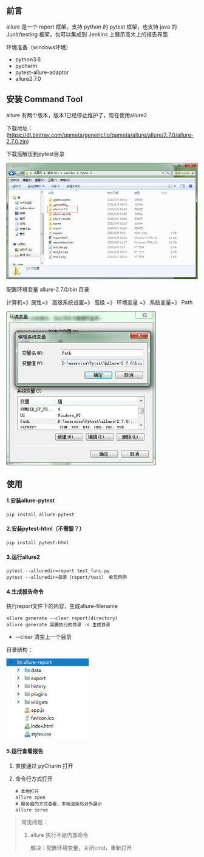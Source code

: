 ## 前言

allure 是一个 report 框架，支持 python 的 pytest 框架，也支持 java 的 Junit/testing 框架，也可以集成到 Jenkins 上展示高大上的报告界面

环境准备（windows环境）

- python3.6
- pycharm
- pytest-allure-adaptor
- allure2.7.0



## 安装 Command Tool

allure 有两个版本，版本1已经停止维护了，现在使用allure2

下载地址：(https://dl.bintray.com/qameta/generic/io/qameta/allure/allure/2.7.0/allure-2.7.0.zip)

下载后解压到pytest目录

![image-20210309143248693](imgs/image-20210309143248693.png)

配置环境变量 allure-2.7.0/bin 目录

计算机=》属性=》 高级系统设置=》 高级 =》 环境变量 =》 系统变量=》 Path

![image-20210309143425297](imgs/image-20210309143425297.png)

## 使用

#### 1.安装allure-pytest

```
pip install allure-pytest
```

#### 2.安装pytest-html（不需要？）

```
pip install pytest-html
```

#### 3.运行allure2

```
pytest --alluredir=report test_func.py
pytest --alluredir=目录（report/test） 单元用例
```

#### 4.生成报告命令

执行report文件下的内容，生成allure-filename

```
allure generate --clear report(directory)
allure generate 需要执行的目录 -o 生成目录
```

- --clear 清空上一个目录

目录结构：

![image-20210309161324749](imgs/image-20210309161324749.png)    



#### 5.运行查看报告

1. 直接通过 pyCharm 打开

2. 命令行方式打开

   ```
   # 本地打开
   allure open 
   # 服务器的方式查看，本地渲染后对外展示
   allure serve 
   ```




> 常见问题：
>
> 1. allure 执行不是内部命令
>
>    解决：配置环境变量，关闭cmd，重新打开